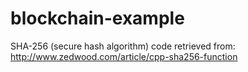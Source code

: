 # blockchain-example

SHA-256 (secure hash algorithm) code retrieved from: http://www.zedwood.com/article/cpp-sha256-function
